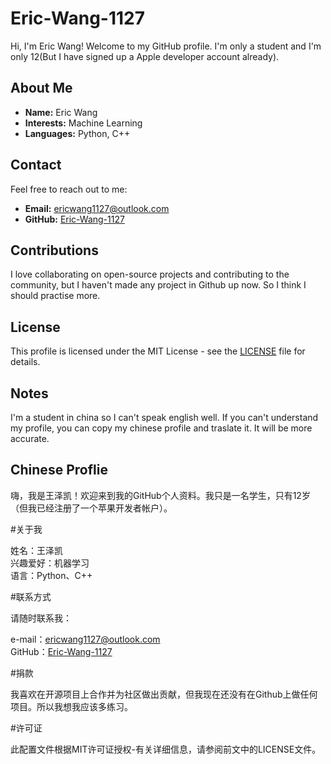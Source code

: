 # Eric-Wang-1127

Hi, I'm Eric Wang! Welcome to my GitHub profile. I'm only a student and I'm only 12(But I have signed up a Apple developer account already).

## About Me

- **Name:** Eric Wang
- **Interests:** Machine Learning
- **Languages:** Python, C++

## Contact

Feel free to reach out to me:

- **Email:** ericwang1127@outlook.com
- **GitHub:** [Eric-Wang-1127](https://github.com/Eric-Wang-1127)

## Contributions

I love collaborating on open-source projects and contributing to the community, but I haven't made any project in Github up now. So I think I should practise more.

## License

This profile is licensed under the MIT License - see the [LICENSE](LICENSE) file for details.


## Notes

I'm a student in china so I can't speak english well. If you can't understand my profile, you can copy my chinese profile and traslate it. It will be more accurate.

## Chinese Proflie

嗨，我是王泽凯！欢迎来到我的GitHub个人资料。我只是一名学生，只有12岁（但我已经注册了一个苹果开发者帐户）。

#关于我

姓名：王泽凯     
兴趣爱好：机器学习     
语言：Python、C++

#联系方式

请随时联系我：

e-mail：ericwang1127@outlook.com     
GitHub：[Eric-Wang-1127](https://github.com/Eric-Wang-1127)

#捐款

我喜欢在开源项目上合作并为社区做出贡献，但我现在还没有在Github上做任何项目。所以我想我应该多练习。

#许可证

此配置文件根据MIT许可证授权-有关详细信息，请参阅前文中的LICENSE文件。










